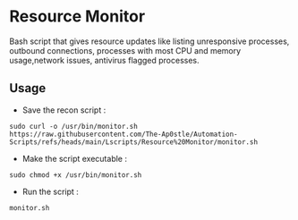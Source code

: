 # Resource Monitor
Bash script that gives resource updates like listing unresponsive processes, outbound connections, processes with most CPU and memory usage,network issues, antivirus flagged processes.

## Usage 
- Save the recon script : 
```
sudo curl -o /usr/bin/monitor.sh https://raw.githubusercontent.com/The-Ap0stle/Automation-Scripts/refs/heads/main/Lscripts/Resource%20Monitor/monitor.sh
```
- Make the script executable :
```
sudo chmod +x /usr/bin/monitor.sh
```
- Run the script :
```
monitor.sh
```
